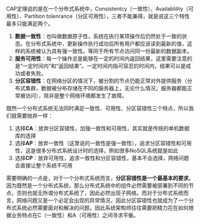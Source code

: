 CAP定理说的是在一个分布式系统中，Consistentcy（一致性）、Availablility（可用性）、Partition tolenrance（分区可用性），三者不能兼得，就是说这三个特性最多只能满足两个。

1. **数据一致性**：也叫做数据原子性，系统在执行某项操作后仍然处于一致的状态。在分布式系统中，更新操作执行成功后所有用户都应该读到最新的值，这样的系统被认为具有强一致性。等同于所有节点访问同一份最新的数据副本。
2. **服务可用性**：每一个操作总是能够在一定的时间内返回结果，这里需要注意的是“一定时间内”和“返回结果”。一定时间内指可容忍的时间内，结果可以是成功或者失败。
3. **分区容错性**：在网络分区的情况下，被分割的节点仍能正常对外提供服务（分布式集群，数据被分布存储在不同的服务器上，无论什么情况，服务器都能正常被访问），除非是整个网络环境都发生了故障。



既然一个分布式系统无法同时满足一致性、可用性、分区容错性三个特点，所以我们就需要抛弃一样：

1. 选择**CA**：放弃分区容错性，加强一致性和可用性，其实就是传统的单机数据库的选择
2. 选择**AP**：放弃一致性（这里说的一致性是强一致性），追求分区容错性和可用性，这是很多分布式系统设计时的选择，例如很多NoSQL系统就是如此
3. 选择**CP**：放弃可用性，追求一致性和分区容错性，基本不会选择，网络问题会直接让整个系统不可用



需要明确的一点是，对于一个分布式系统而言，**分区容错性是一个最基本的要求**。因为既然是一个分布式系统，那么分布式系统中的组件必然需要被部署到不同的节点，否则也就无所谓分布式系统了，因此必然出现子网络。而对于分布式系统而言，网络问题又是一个必定会出现的异常情况，因此分区容错性也就成为了一个分布式系统必然需要面对和解决的问题。因此系统架构师往往需要把精力花在如何根据业务特点在C（一致性）和A（可用性）之间寻求平衡。